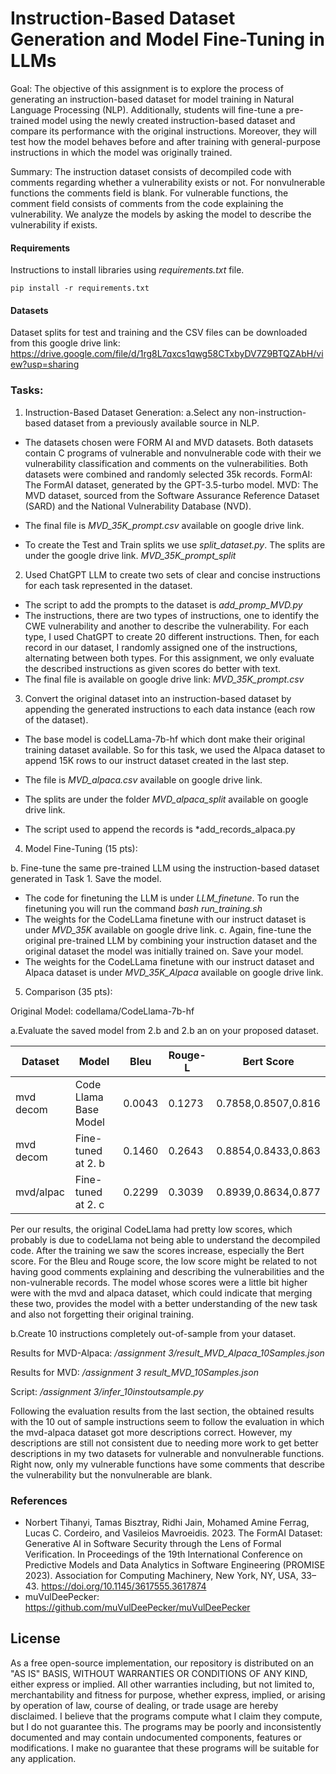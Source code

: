 

# Instruction-Based Dataset Generation and Model Fine-Tuning in LLMs

Goal: The objective of this assignment is to explore the process of generating an instruction-based dataset for model training in Natural Language Processing (NLP). Additionally, students will fine-tune a pre-trained model using the newly created instruction-based dataset and compare its performance with the original instructions. Moreover, they will test how the model behaves before and after training with general-purpose instructions in which the model was originally trained.

Summary: The instruction dataset consists of decompiled code with comments regarding whether a vulnerability exists or not. For nonvulnerable functions the comments field is blank. For vulnerable functions, the comment field consists of comments from the code explaining the vulnerability. We analyze the models by asking the model to describe the vulnerability if exists.

#### Requirements

Instructions to install libraries using *requirements.txt* file.

```shell
pip install -r requirements.txt
```
#### Datasets 
Dataset splits for test and training and the CSV files can be downloaded from this google drive link: https://drive.google.com/file/d/1rg8L7qxcs1qwg58CTxbyDV7Z9BTQZAbH/view?usp=sharing
### Tasks:
1. Instruction-Based Dataset Generation:
a.Select any non-instruction-based dataset from a previously available source in NLP.
- The datasets chosen were FORM AI and MVD datasets. Both datasets contain C programs of vulnerable and nonvulnerable code with their we vulnerability classification and comments on the vulnerabilities. Both datasets were combined and randomly selected 35k records. 
FormAI: The FormAI dataset, generated by the GPT-3.5-turbo model. 
MVD: The MVD dataset, sourced from the Software Assurance Reference Dataset (SARD) and the National Vulnerability Database (NVD).

- The final file is *MVD_35K_prompt.csv* available on google drive link. 

- To create the Test and Train splits we use *split_dataset.py*. The splits are under the google drive link.  *MVD_35K_prompt_split*

2. Used ChatGPT LLM to create two sets of clear and concise instructions for each task represented in the dataset. 

- The script to add the prompts to the dataset is *add_promp_MVD.py* 
- The instructions, there are two types of instructions, one to identify the CWE vulnerability and another to describe the vulnerability. For each type, I used ChatGPT to create 20 different instructions. Then, for each record in our dataset, I randomly assigned one of the instructions, alternating between both types. For this assignment, we only evaluate the described instructions as given scores do better with text. 
- The final file is available on google drive link: *MVD_35K_prompt.csv*

3. Convert the original dataset into an instruction-based dataset by appending the generated instructions to each data instance (each row of the dataset).

- The base model is codeLLama-7b-hf which dont make their original training dataset available. So for this task, we used the Alpaca dataset to append 15K rows to our instruct dataset created in the last step. 

- The file is *MVD_alpaca.csv* available on google drive link. 
- The splits are under the folder *MVD_alpaca_split* available on google drive link. 
- The script used to append the records is *add_records_alpaca.py

4. Model Fine-Tuning (15 pts):

b. Fine-tune the same pre-trained LLM using the instruction-based dataset generated in Task 1. Save the model.

- The code for finetuning the LLM is under *LLM_finetune*. To run the finetuning you will run the command *bash run_training.sh*
- The weights for the CodeLLama finetune with our instruct dataset is under *MVD_35K* available on google drive link. 
c. Again, fine-tune the original pre-trained LLM by combining your instruction dataset and the original dataset the model was initially trained on. Save your model.
- The weights for the CodeLLama finetune with our instruct dataset and Alpaca dataset is under *MVD_35K_Alpaca* available on google drive link. 


5. Comparison (35 pts):

Original Model: codellama/CodeLlama-7b-hf

a.Evaluate the saved model from 2.b and 2.b an on your proposed dataset.

| Dataset | Model                 | Bleu | Rouge-L | Bert Score        | 
|---------|-----------------------|------|---------|-------------------|
|mvd decom| Code Llama Base Model |0.0043|0.1273   |0.7858,0.8507,0.816|           
|mvd decom| Fine-tuned at 2. b    |0.1460|0.2643   |0.8854,0.8433,0.863|           
|mvd/alpac| Fine-tuned at 2. c    |0.2299|0.3039   |0.8939,0.8634,0.877|           
 
Per our results, the original CodeLlama had pretty low scores, which probably is due to codeLlama not being able to understand the decompiled code. After the training we saw the scores increase, especially the Bert score. For the Bleu and Rouge score, the low score might be related to not having good comments explaining and describing the vulnerabilities and the non-vulnerable records. The model whose scores were a little bit higher were with the mvd and alpaca dataset, which could indicate that merging these two, provides the model with a better understanding of the new task and also not forgetting their original training.  

b.Create 10 instructions completely out-of-sample from your dataset. 

Results for MVD-Alpaca: */assignment 3/result_MVD_Alpaca_10Samples.json*

Results for MVD: */assignment 3 result_MVD_10Samples.json*

Script: */assignment 3/infer_10instoutsample.py*

Following the evaluation results from the last section, the obtained results with the 10 out of sample instructions seem to follow the evaluation in which the mvd-alpaca dataset got more descriptions correct. However, my descriptions are still not consistent due to needing more work to get better descriptions in my two datasets for vulnerable and nonvulnerable functions. Right now, only my vulnerable functions have some comments that describe the vulnerability but the nonvulnerable are blank. 

### References

- Norbert Tihanyi, Tamas Bisztray, Ridhi Jain, Mohamed Amine Ferrag, Lucas C. Cordeiro, and Vasileios Mavroeidis. 2023. The FormAI Dataset: Generative AI in Software Security through the Lens of Formal Verification. In Proceedings of the 19th International Conference on Predictive Models and Data Analytics in Software Engineering (PROMISE 2023). Association for Computing Machinery, New York, NY, USA, 33–43. https://doi.org/10.1145/3617555.3617874
- muVulDeePecker: https://github.com/muVulDeePecker/muVulDeePecker

## License
As a free open-source implementation, our repository is distributed on an "AS IS" BASIS, WITHOUT WARRANTIES OR CONDITIONS OF ANY KIND, either express or implied. All other warranties including, but not limited to, merchantability and fitness for purpose, whether express, implied, or arising by operation of law, course of dealing, or trade usage are hereby disclaimed. I believe that the programs compute what I claim they compute, but I do not guarantee this. The programs may be poorly and inconsistently documented and may contain undocumented components, features or modifications. I make no guarantee that these programs will be suitable for any application.

